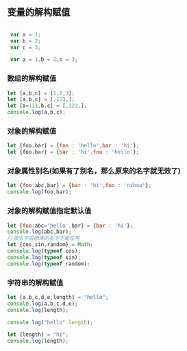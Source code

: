
## 变量的解构赋值
```javascript

 var a = 1;
 var b = 2;
 var c = 3;

 var a = 1,b = 2,c = 3;
```
 ### 数组的解构赋值
 ```javascript
 let [a,b,c] = [1,2,3];
 let [a,b,c] = [,123,];
 let [a=111,b,c] = [,123,];
 console.log(a,b,c);
 ```

 ### 对象的解构赋值
 ```javascript
 let {foo,bar} = {foo : 'hello',bar : 'hi'};
 let {foo,bar} = {bar : 'hi',foo : 'hello'};
 ```

 ### 对象属性别名(如果有了别名，那么原来的名字就无效了)
 ```javascript
 let {foo:abc,bar} = {bar : 'hi',foo : 'nihao'};
 console.log(foo,bar);
 ```

 ### 对象的解构赋值指定默认值
 ```javascript
let {foo:abc='hello',bar} = {bar : 'hi'};
console.log(abc,bar);
//换名字后原来的名字不能在用
 let {cos,sin,random} = Math;
 console.log(typeof cos);
 console.log(typeof sin);
 console.log(typeof random);
 ```

 ### 字符串的解构赋值
 ```javascript
 let [a,b,c,d,e,length] = "hello";
 console.log(a,b,c,d,e);
 console.log(length);

 console.log("hello".length);

 let {length} = "hi";
 console.log(length);
 ```
